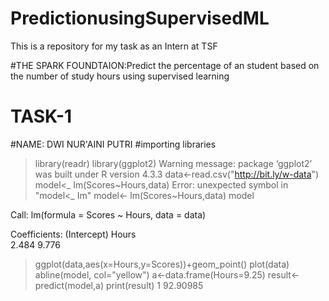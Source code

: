 # PredictionusingSupervisedML
This is a repository for my task as an Intern at TSF

#THE SPARK FOUNDTAION:Predict the percentage of an student based on the number of study hours using supervised learning
# TASK-1
#NAME: DWI NUR'AINI PUTRI
#importing libraries
> library(readr)
> library(ggplot2)
Warning message:
package ‘ggplot2’ was built under R version 4.3.3 
> data<-read.csv("http://bit.ly/w-data")
> model<_ Im(Scores~Hours,data)
Error: unexpected symbol in "model<_ Im"
> model<- lm(Scores~Hours,data)
> model

Call:
lm(formula = Scores ~ Hours, data = data)

Coefficients:
(Intercept)        Hours  
      2.484        9.776  

> ggplot(data,aes(x=Hours,y=Scores))+geom_point()
> plot(data)
> abline(model, col="yellow")
> a<-data.frame(Hours=9.25)
> result<-predict(model,a)
> print(result)
       1 
92.90985 
> 
